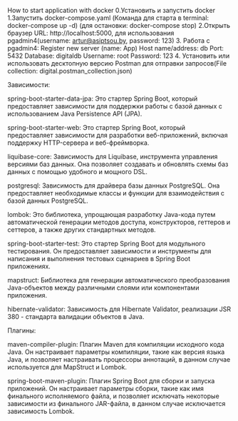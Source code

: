 How to start application with docker
0.Установить и запустить docker
1.Запустить docker-compose.yaml (Команда для старта в terminal: docker-compose up -d) (для остановки: docker-compose stop)
2.Открыть браузер URL: http://localhost:5000, для использования pgadmin4(username: artur@asiptsou.by, password: 123)
3. Работа с pgadmin4:
   Register new server (name: App)
   Host name/address: db
   Port: 5432
   Database: digitaldb
   Username: root
   Password: 123
4. Установить или использовать десктопную версию Postman для отправки запросов(File collection: digital.postman_collection.json)

Зависимости:

spring-boot-starter-data-jpa: Это стартер Spring Boot, который предоставляет зависимости для поддержки работы с базой данных с использованием Java Persistence API (JPA).

spring-boot-starter-web: Это стартер Spring Boot, который предоставляет зависимости для разработки веб-приложений, включая поддержку HTTP-сервера и веб-фреймворка.

liquibase-core: Зависимость для Liquibase, инструмента управления версиями баз данных. Она позволяет создавать и обновлять схемы баз данных с помощью удобного и мощного DSL.

postgresql: Зависимость для драйвера базы данных PostgreSQL. Она предоставляет необходимые классы и функции для взаимодействия с базой данных PostgreSQL.

lombok: Это библиотека, упрощающая разработку Java-кода путем автоматической генерации методов доступа, конструкторов, геттеров и сеттеров, а также других стандартных методов.

spring-boot-starter-test: Это стартер Spring Boot для модульного тестирования. Он предоставляет зависимости и инструменты для написания и выполнения тестовых сценариев в Spring Boot приложениях.

mapstruct: Библиотека для генерации автоматического преобразования Java-объектов между различными слоями или компонентами приложения.

hibernate-validator: Зависимость для Hibernate Validator, реализации JSR 380 - стандарта валидации объектов в Java.

Плагины:

maven-compiler-plugin: Плагин Maven для компиляции исходного кода Java. Он настраивает параметры компиляции, такие как версия языка Java, и позволяет настраивать процессоры аннотаций, в данном случае используется для MapStruct и Lombok.

spring-boot-maven-plugin: Плагин Spring Boot для сборки и запуска приложений. Он настраивает параметры сборки, такие как имя финального исполняемого файла, и позволяет исключать некоторые зависимости из финального JAR-файла, в данном случае исключается зависимость Lombok.